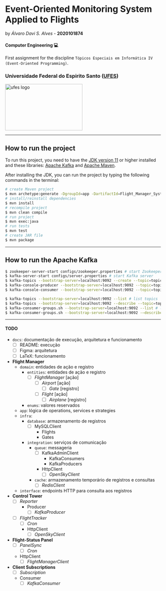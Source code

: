 
# Event-Oriented Monitoring System Applied to Flights

by _Álvaro Davi S. Alves_ - **2020101874**  

#### Computer Engineering :computer:
First assignment for the discipline  ```Tópicos Especiais em Informática IV (Event-Oriented Programming)```.  

### Universidade Federal do Espirito Santo ([UFES](https://ufes.br))

<img source="./docs/img/marca_ufes.png" alt="ufes logo" height="150px" width="250px">  

---

## How to run the project

To run this project, you need to have the [JDK version 11](https://www.oracle.com/br/java/technologies/javase/jdk11-archive-downloads.html) or higher installed and these libraries: [Apache Kafka](https://kafka.apache.org/) and [Apache Maven](https://maven.apache.org/index.html).  

After installing the JDK, you can run the project by typing the following commands in the terminal:  
```sh
# create Maven project
$ mvn archetype:generate -DgroupId=app -DartifactId=Flight_Manager_System -DarchetypeVersion=1.4 -DinteractiveMode=false
# install/reinstall dependencies
$ mvn install
# recompile project
$ mvn clean compile
# run project
$ mvn exec:java
# run tests
$ mvn test
# create JAR file
$ mvn package
```

---

## How to run the Apache Kafka
```sh
$ zookeeper-server-start configs/zookeeper.properties # start Zookeeper server manager
$ kafka-server-start configs/server.properties # start Kafka server
$ kafka-topics --bootstrap-server=localhost:9092 --create --topic=topic01 --partitions=3 --replication-factor=1 # create Kafka topic
$ kafka-console-producer --bootstrap-server=localhost:9092 --topic=topic01 # create Kafka producer
$ kafka-console-consumer --bootstrap-server=localhost:9092 --topic=topic01 --group=G1 # create Kafka consumer (with group)

$ kafka-topics --bootstrap-server=localhost:9092 --list # list topics
$ kafka-topics --bootstrap-server=localhost:9092 --describe --topic=topic01 # get topic details
$ kafka-consumer-groups.sh --bootstrap-server=localhost:9092 --list # list consumers groups
$ kafka-consumer-groups.sh --bootstrap-server=localhost:9092 -—describe --group=G1 # get consumers group details
```

---

#### TODO

- `docs`: documentação de execução, arquitetura e funcionamento
	* [ ] README: execução
	* [ ] Figma: arquitetura
	* [ ] LaTeX: funcionamento
- **Flight Manager**
	- `domain`: entidades de ação e registro
		- `entities`: entidades de ação e registro
			* [ ] _FlightManager_ [ação]
				* [ ] _Airport_ [ação]
					* [ ] _Gate_ [registro]
				* [ ] _Flight_ [ação]
					* [ ] _Airplane_ [registro]
		- `enums`: valores reservados
	- `app`: lógica de operations, services e strategies
	- `infra`:
		- `database`: armazenamento de registros
			* [ ] MySQLClient
				- Flights
				- Gates
		- `integration`: serviços de comunicação
			- `queue`: messageria
				* [ ] KafkaAdminClient
					- KafkaConsumers
					- KafkaProducers
				* HttpClient
					* [ ] _OpenSkyClient_
			- `cache`: armazenamento temporário de registros e consultas
				* [ ] _RedisClient_
	- `interface`: endpoints HTTP para consulta aos registros
- **Control Tower**
	* [ ] _Reporter_
		* Producer
			* [ ] _KafkaProducer_
	* [ ] _FlightTracker_
		* [ ] _Cron_
		* HttpClient
			* [ ] _OpenSkyClient_
- **Flight-Status Panel**
	* [ ] _PanelSync_
		* [ ] _Cron_
	* HttpClient
		* [ ] _FlightManagerClient_
- **Client Subscriptions**
	* [ ] _Subscription_
	* Consumer
		* [ ] _KafkaConsumer_
